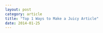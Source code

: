 ```yaml
---
layout: post
category: article
title: "Top 1 Ways to Make a Juicy Article"
date: 2014-01-25
---
```


